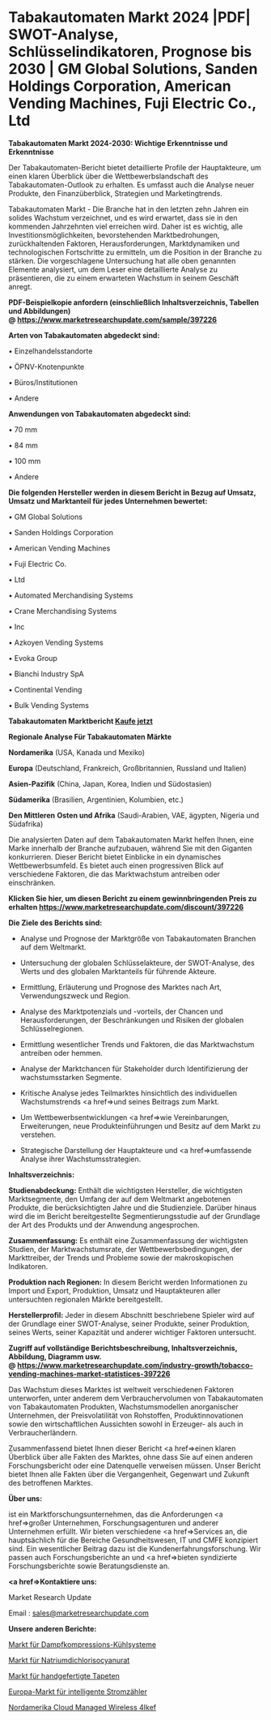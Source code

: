 # Tabakautomaten Markt 2024 |PDF| SWOT-Analyse, Schlüsselindikatoren, Prognose bis 2030 | GM Global Solutions, Sanden Holdings Corporation, American Vending Machines, Fuji Electric Co., Ltd

<strong>Tabakautomaten Markt 2024-2030: Wichtige Erkenntnisse und Erkenntnisse</strong>

Der Tabakautomaten-Bericht bietet detaillierte Profile der Hauptakteure, um einen klaren Überblick über die Wettbewerbslandschaft des Tabakautomaten-Outlook zu erhalten. Es umfasst auch die Analyse neuer Produkte, den Finanzüberblick, Strategien und Marketingtrends.

Tabakautomaten Markt - Die Branche hat in den letzten zehn Jahren ein solides Wachstum verzeichnet, und es wird erwartet, dass sie in den kommenden Jahrzehnten viel erreichen wird. Daher ist es wichtig, alle Investitionsmöglichkeiten, bevorstehenden Marktbedrohungen, zurückhaltenden Faktoren, Herausforderungen, Marktdynamiken und technologischen Fortschritte zu ermitteln, um die Position in der Branche zu stärken. Die vorgeschlagene Untersuchung hat alle oben genannten Elemente analysiert, um dem Leser eine detaillierte Analyse zu präsentieren, die zu einem erwarteten Wachstum in seinem Geschäft anregt.

<strong><b>PDF-Beispielkopie anfordern (einschließlich Inhaltsverzeichnis, Tabellen und Abbildungen) @ </b></strong><strong><a href=https://www.marketresearchupdate.com/sample/397226><strong>https://www.marketresearchupdate.com/sample/397226</u></a></strong></strong>

<strong>Arten von Tabakautomaten abgedeckt sind:</strong>

• Einzelhandelsstandorte

• ÖPNV-Knotenpunkte

• Büros/Institutionen

• Andere

<strong>Anwendungen von Tabakautomaten abgedeckt sind:</strong>

• 70 mm

• 84 mm

• 100 mm

• Andere

<strong>Die folgenden Hersteller werden in diesem Bericht in Bezug auf Umsatz, Umsatz und Marktanteil für jedes Unternehmen bewertet:</strong>

• GM Global Solutions

• Sanden Holdings Corporation

• American Vending Machines

• Fuji Electric Co.

• Ltd

• Automated Merchandising Systems

• Crane Merchandising Systems

• Inc

• Azkoyen Vending Systems

• Evoka Group

• Bianchi Industry SpA

• Continental Vending

• Bulk Vending Systems

<strong>Tabakautomaten Marktbericht <a href=https://www.marketresearchupdate.com/buynow/397226>Kaufe jetzt</a></strong>

<strong>Regionale Analyse Für Tabakautomaten Märkte</strong>

<strong>Nordamerika</strong> (USA, Kanada und Mexiko)

<strong>Europa</strong> (Deutschland, Frankreich, Großbritannien, Russland und Italien)

<strong>Asien-Pazifik</strong> (China, Japan, Korea, Indien und Südostasien)

<strong>Südamerika</strong> (Brasilien, Argentinien, Kolumbien, etc.)

<strong>Den Mittleren</strong> <strong>Osten und Afrika</strong> (Saudi-Arabien, VAE, ägypten, Nigeria und Südafrika)

Die analysierten Daten auf dem Tabakautomaten Markt helfen Ihnen, eine Marke innerhalb der Branche aufzubauen, während Sie mit den Giganten konkurrieren. Dieser Bericht bietet Einblicke in ein dynamisches Wettbewerbsumfeld. Es bietet auch einen progressiven Blick auf verschiedene Faktoren, die das Marktwachstum antreiben oder einschränken.

<strong>Klicken Sie hier, um diesen Bericht zu einem gewinnbringenden Preis zu erhalten
</strong><strong><a href=https://www.marketresearchupdate.com/discount/397226>https://www.marketresearchupdate.com/discount/397226</b></u></strong></a>

<strong>Die Ziele des Berichts sind:</strong>

- Analyse und Prognose der Marktgröße von Tabakautomaten Branchen auf dem Weltmarkt.

- Untersuchung der globalen Schlüsselakteure, der SWOT-Analyse, des Werts und des globalen Marktanteils für führende Akteure.

- Ermittlung, Erläuterung und Prognose des Marktes nach Art, Verwendungszweck und Region.

- Analyse des Marktpotenzials und -vorteils, der Chancen und Herausforderungen, der Beschränkungen und Risiken der globalen Schlüsselregionen.

- Ermittlung wesentlicher Trends und Faktoren, die das Marktwachstum antreiben oder hemmen.

- Analyse der Marktchancen für Stakeholder durch Identifizierung der wachstumsstarken Segmente.

- Kritische Analyse jedes Teilmarktes hinsichtlich des individuellen Wachstumstrends <a href=>und</a> seines Beitrags zum Markt.

- Um Wettbewerbsentwicklungen <a href=>wie</a> Vereinbarungen, Erweiterungen, neue Produkteinführungen und Besitz auf dem Markt zu verstehen.

- Strategische Darstellung der Hauptakteure und <a href=>umfas</a>sende Analyse ihrer Wachstumsstrategien.

<strong>Inhaltsverzeichnis:</strong>

<strong>Studienabdeckung:</strong> Enthält die wichtigsten Hersteller, die wichtigsten Marktsegmente, den Umfang der auf dem Weltmarkt angebotenen Produkte, die berücksichtigten Jahre und die Studienziele. Darüber hinaus wird die im Bericht bereitgestellte Segmentierungsstudie auf der Grundlage der Art des Produkts und der Anwendung angesprochen.

<strong>Zusammenfassung:</strong> Es enthält eine Zusammenfassung der wichtigsten Studien, der Marktwachstumsrate, der Wettbewerbsbedingungen, der Markttreiber, der Trends und Probleme sowie der makroskopischen Indikatoren.

<strong>Produktion nach Regionen:</strong> In diesem Bericht werden Informationen zu Import und Export, Produktion, Umsatz und Hauptakteuren aller untersuchten regionalen Märkte bereitgestellt.

<strong>Herstellerprofil:</strong> Jeder in diesem Abschnitt beschriebene Spieler wird auf der Grundlage einer SWOT-Analyse, seiner Produkte, seiner Produktion, seines Werts, seiner Kapazität und anderer wichtiger Faktoren untersucht.

<strong><b>Zugriff auf vollständige Berichtsbeschreibung, Inhaltsverzeichnis, Abbildung, Diagramm usw. @ </b></strong><strong><a href=https://www.marketresearchupdate.com/industry-growth/tobacco-vending-machines-market-statistices-397226>https://www.marketresearchupdate.com/industry-growth/tobacco-vending-machines-market-statistices-397226</a></strong>

Das Wachstum dieses Marktes ist weltweit verschiedenen Faktoren unterworfen, unter anderem dem Verbrauchervolumen von Tabakautomaten von Tabakautomaten Produkten, Wachstumsmodellen anorganischer Unternehmen, der Preisvolatilität von Rohstoffen, Produktinnovationen sowie den wirtschaftlichen Aussichten sowohl in Erzeuger- als auch in Verbraucherländern.

Zusammenfassend bietet Ihnen dieser Bericht <a href=>einen</a> klaren Überblick über alle Fakten des Marktes, ohne dass Sie auf einen anderen Forschungsbericht oder eine Datenquelle verweisen müssen. Unser Bericht bietet Ihnen alle Fakten über die Vergangenheit, Gegenwart und Zukunft des betroffenen Marktes.

<strong>Über uns:</strong>

 ist ein Marktforschungsunternehmen, das die Anforderungen <a href=>großer</a> Unternehmen, Forschungsagenturen und anderer Unternehmen erfüllt. Wir bieten verschiedene <a href=>Services</a> an, die hauptsächlich für die Bereiche Gesundheitswesen, IT und CMFE konzipiert sind. Ein wesentlicher Beitrag dazu ist die Kundenerfahrungsforschung. Wir passen auch Forschungsberichte an und <a href=>bieten</a> syndizierte Forschungsberichte sowie Beratungsdienste an.

<strong><a href=>Kontaktiere uns:</a></strong>

Market Research Update

Email : sales@marketresearchupdate.com

<strong>Unsere anderen Berichte:</strong>

<a href=https://www.linkedin.com/pulse/vapor-compression-refrigeration-system-market-2023-future>Markt für Dampfkompressions-Kühlsysteme</a>

<a href=https://www.linkedin.com/pulse/sodium-dichloro-isocyanurate-market-sizing-up-anticipating>Markt für Natriumdichlorisocyanurat</a>

<a href=https://www.linkedin.com/pulse/handmade-wallpaper-market-research-report-reveals>Markt für handgefertigte Tapeten</a>

<a href=https://www.linkedin.com/pulse/europe-smart-electricity-meter-market-2023-2030>Europa-Markt für intelligente Stromzähler</a>

<a href=https://www.linkedin.com/pulse/north-america-cloud-managed-wireless-4ikef/>Nordamerika Cloud Managed Wireless 4Ikef</a>
